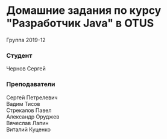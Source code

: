 # Домашние задания по курсу "Разработчик Java" в OTUS

Группа 2019-12

### Студент
Чернов Сергей

### Преподаватели
Сергей Петрелевич<br>
Вадим Тисов<br>
Стрекалов Павел<br>
Александр Оруджев<br>
Вячеслав Лапин<br>
Виталий Куценко<br>

